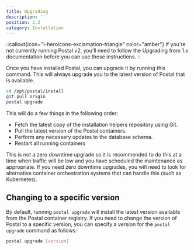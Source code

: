 ```yaml
---
title: Upgrading
description: ''
position: 2.2
category: Installation
---
```


::callout{icon="i-heroicons-exclamation-triangle" color="amber"}
If you're not currently running Postal v2, you'll need to follow the Upgrading from 1.x documentation before you can use these instructions.
::

Once you have installed Postal, you can upgrade it by running this command. This will always upgrade you to the latest version of Postal that is available.

```bash
cd /opt/postal/install
git pull origin
postal upgrade
```

This will do a few things in the following order:

* Fetch the latest copy of the installation helpers repository using Git.
* Pull the latest version of the Postal containers.
* Perform any necessary updates to the database schema.
* Restart all running containers

This is not a zero downtime upgrade so it is recommended to do this at a time when traffic will be low and you have scheduled the maintenance as appropriate. If you need zero downtime upgrades, you will need to look for alternative container orchestration systems that can handle this (such as Kubernetes).

## Changing to a specific version

By default, running `postal upgrade` will install the latest version available from the Postal container registry. If you need to change the version of Postal to a specific version, you can specify a version for the `postal upgrade` command as follows:  

```bash
postal upgrade [version]
```

